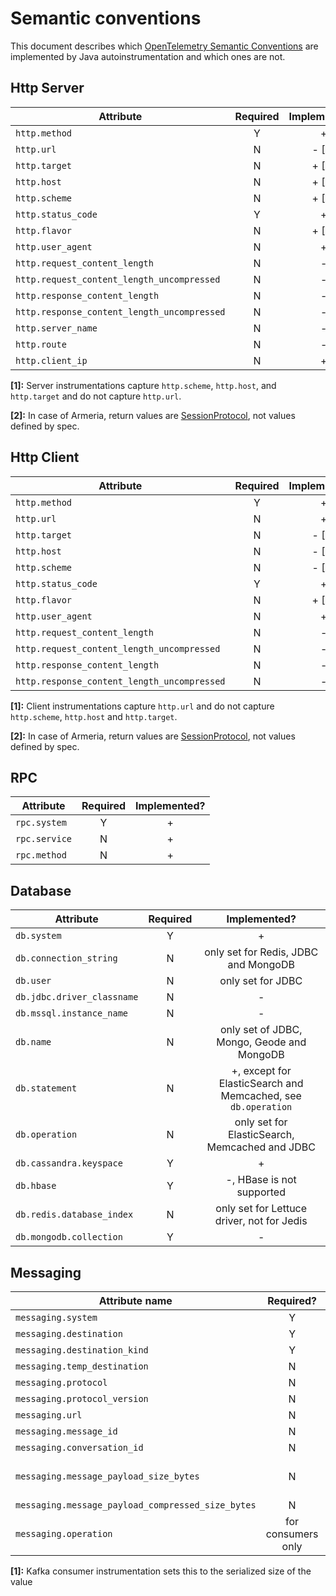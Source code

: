 # Semantic conventions

This document describes which [OpenTelemetry Semantic Conventions](https://github.com/open-telemetry/opentelemetry-specification/tree/main/specification/trace/semantic_conventions)
are implemented by Java autoinstrumentation and which ones are not.

## Http Server

| Attribute | Required | Implemented? |
|---|:---:|:---:|
| `http.method` | Y | + |
| `http.url` | N | - [1] |
| `http.target` | N | + [1] |
| `http.host` | N | + [1] |
| `http.scheme` | N | + [1] |
| `http.status_code` | Y | + |
| `http.flavor` | N | + [2] |
| `http.user_agent` | N | + |
| `http.request_content_length` | N | - |
| `http.request_content_length_uncompressed` | N | - |
| `http.response_content_length` | N | - |
| `http.response_content_length_uncompressed` | N | - |
| `http.server_name` | N | - |
| `http.route` | N | - |
| `http.client_ip` | N | + |

**[1]:** Server instrumentations capture `http.scheme`, `http.host`, and `http.target` and do not
capture `http.url`.

**[2]:** In case of Armeria, return values are [SessionProtocol](https://github.com/line/armeria/blob/master/core/src/main/java/com/linecorp/armeria/common/SessionProtocol.java),
not values defined by spec.

## Http Client

| Attribute | Required | Implemented? |
|---|:---:|:---:|
| `http.method` | Y | + |
| `http.url` | N | + |
| `http.target` | N | - [1] |
| `http.host` | N | - [1] |
| `http.scheme` | N | - [1] |
| `http.status_code` | Y | + |
| `http.flavor` | N | + [2] |
| `http.user_agent` | N | + |
| `http.request_content_length` | N | - |
| `http.request_content_length_uncompressed` | N | - |
| `http.response_content_length` | N | - |
| `http.response_content_length_uncompressed` | N | - |

**[1]:** Client instrumentations capture `http.url` and do not capture `http.scheme`, `http.host`
and `http.target`.

**[2]:** In case of Armeria, return values are [SessionProtocol](https://github.com/line/armeria/blob/master/core/src/main/java/com/linecorp/armeria/common/SessionProtocol.java),
not values defined by spec.

## RPC

| Attribute | Required | Implemented? |
| -------------- | :---: | :---: |
| `rpc.system`   | Y | + |
| `rpc.service`  | N | + |
| `rpc.method`   | N | + |

## Database

| Attribute | Required | Implemented? |
| -------------- | :---: | :---: |
| `db.system`   | Y | + |
| `db.connection_string`  | N | only set for Redis, JDBC and MongoDB |
| `db.user`   | N | only set for JDBC|
| `db.jdbc.driver_classname`   | N | - |
| `db.mssql.instance_name`   | N | - |
| `db.name`   | N | only set of JDBC, Mongo, Geode and MongoDB |
| `db.statement`   | N | +, except for ElasticSearch and Memcached, see `db.operation` |
| `db.operation`   | N | only set for ElasticSearch, Memcached and JDBC |
| `db.cassandra.keyspace`   | Y | + |
| `db.hbase`   | Y | -, HBase is not supported |
| `db.redis.database_index`   | N | only set for Lettuce driver, not for Jedis |
| `db.mongodb.collection`   | Y | - |

## Messaging

 Attribute name |  Required? | Implemented? |
| -------------- |  :-----: | :---: |
| `messaging.system` |  Y | + |
| `messaging.destination` | Y | + |
| `messaging.destination_kind` | Y | + |
| `messaging.temp_destination` | N | - |
| `messaging.protocol` | N | - |
| `messaging.protocol_version` | N | - |
| `messaging.url` | N | - |
| `messaging.message_id` | N | only for JMS |
| `messaging.conversation_id` | N | only for JMS |
| `messaging.message_payload_size_bytes` | N | only for RabbitMQ and Kafka [1] |
| `messaging.message_payload_compressed_size_bytes` | N | - |
| `messaging.operation` | for consumers only | +

**[1]:** Kafka consumer instrumentation sets this to the serialized size of the value
